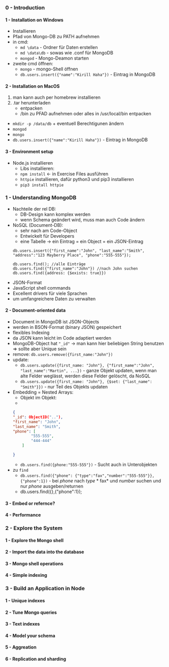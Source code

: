 ### 0 - Introduction
#### 1 - Installation on Windows
* Installieren
* Pfad von Mongo-DB zu PATH aufnehmen
* in cmd:
    * `md \data` - Ordner für Daten erstellen
    * `md \data\db` - sowas wie .conf für MongoDB
    * `mongod` - Mongo-Deamon starten
* zweite cmd öffnen:
    * `mongo` - mongo-Shell öffnen
    * `db.users.insert({"name":"Kirill Haha"})` - Eintrag in MongoDB
#### 2 - Installation on MacOS
1. man kann auch per homebrew installieren
2. .tar herunterladen
    * entpacken
    * /bin zu PFAD aufnehmen oder alles in /usr/local/bin entpacken
* `mkdir -p /data/db` + eventuell Berechtigunen ändern
* `mongod`
* `mongo`
* `db.users.insert({"name":"Kirill Haha"})` - Eintrag in MongoDB
#### 3 - Environment setup
* Node.js installieren
    * Libs installieren:
    * `npm install` <- in Exercise Files ausführen
    * `httpie` installieren, dafür python3 und pip3 installieren
    * `pip3 install httpie`
### 1 - Understanding MongoDB
* Nachteile der rel DB:
    * DB-Design kann komplex werden
    * wenn Schema geändert wird, muss man auch Code ändern
* NoSQL (Document-DB):
    * sehr nach am Code-Object
    * Entwickelt für Developers
    * eine Tabelle -> ein Eintrag = ein Object = ein JSON-Eintrag
    ```nosql
    db.users.insert({"first_name":"John", "last_name":"Smith", "address":"123 Mayberry Place", "phone":"555-555"});

    db.users.find(); //alle Einträge
    db.users.find({"first_name":"John"}) //nach John suchen
    db.users.find({address: {$exists: true}})
    ```
* JSON-Format
* JavaScript shell commands
* Excellent drivers für viele Sprachen
* um umfangreichere Daten zu verwalten
#### 2 - Document-oriented data
* Document in MongoDB ist JSON-Objects
* werden in BSON-Format (binary JSON) gespeichert
* flexibles Indexing
* da JSON kann leicht im Code adaptiert werden
* MongoDB-Object hat `"_id"` -> man kann hier beliebigen String benutzen => sollte aber Unique sein
* remove: `db.users.remove({first_name:"John"})`
* update:
    * `db.users.update({first_name: "John"}, {"first_name":"John", "last_name":"Martin", ...})` - ganze Objekt updaten, wenn man alte Felder weglässt, werden diese Felder gelöscht, da NoSQL
    * `db.users.update({first_name: "John"}, {$set: {"last_name": "Smith"}})` - nur Teil des Objekts updaten
* Embedding = Nested Arrays:
    * Objekt im Objekt:
    * 
    ```json
    {
    "_id": ObjectID(".."),
    "first_name": "John",
    "last_name": "Smith",
    "phone": [
            "555-555",
            "444-444"
        ]

    }
    ```
    * `db.users.find({phone:"555-555"})` - Sucht auch in Unterobjekten
* zu `find`
    * `db.users.find({"phone": {"type":"fax","number":"555-555"}}, {"phone":1})` - bei *phone* nach *type* * fax* und *number* suchen und nur *phone* ausgeben/returnen
    * db.users.find({},{"phone":1});
#### 3 - Embed or refernce?
#### 4 - Performance

### 2 - Explore the System
#### 1 - Explore the Mongo shell
#### 2 - Import the data into the database
#### 3 - Mongo shell operations
#### 4 - Simple indexing

### 3 - Build an Application in Node
#### 1 - Unique indexes
#### 2 - Tune Mongo queries
#### 3 - Text indexes
#### 4 - Model your schema
#### 5 - Aggreation
#### 6 - Replication and sharding
